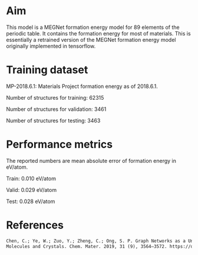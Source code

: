 # Aim

This model is a MEGNet formation energy model for 89 elements of the periodic table. It contains the formation
energy for most of materials. This is essentially a retrained version of the MEGNet formation energy model
originally implemented in tensorflow.

# Training dataset

MP-2018.6.1: Materials Project formation energy as of 2018.6.1.

Number of structures for training: 62315

Number of structures for validation: 3461

Number of structures for testing: 3463

# Performance metrics

The reported numbers are mean absolute error of formation energy in eV/atom.

Train: 0.010 eV/atom

Valid: 0.029 eV/atom

Test: 0.028 eV/atom

# References

```txt
Chen, C.; Ye, W.; Zuo, Y.; Zheng, C.; Ong, S. P. Graph Networks as a Universal Machine Learning Framework for
Molecules and Crystals. Chem. Mater. 2019, 31 (9), 3564–3572. https://doi.org/10.1021/acs.chemmater.9b01294.
```

